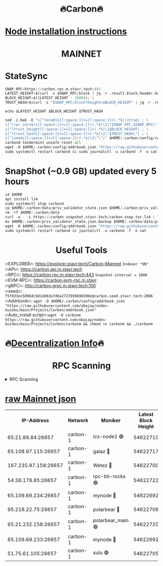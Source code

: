 <h1 align="center"> 🔥Carbon🔥</h1>

[Node installation instructions](https://github.com/obajay/nodes-Guides/tree/main/Projects/Carbon)
=
<h1 align="center"> MAINNET</h1>

# StateSync
```python
SNAP_RPC=https://carbon.rpc.m.stavr.tech:443
LATEST_HEIGHT=$(curl -s $SNAP_RPC/block | jq -r .result.block.header.height); \
BLOCK_HEIGHT=$((LATEST_HEIGHT - 1000)); \
TRUST_HASH=$(curl -s "$SNAP_RPC/block?height=$BLOCK_HEIGHT" | jq -r .result.block_id.hash)

echo $LATEST_HEIGHT $BLOCK_HEIGHT $TRUST_HASH

sed -i.bak -E "s|^(enable[[:space:]]+=[[:space:]]+).*$|\1true| ; \
s|^(rpc_servers[[:space:]]+=[[:space:]]+).*$|\1\"$SNAP_RPC,$SNAP_RPC\"| ; \
s|^(trust_height[[:space:]]+=[[:space:]]+).*$|\1$BLOCK_HEIGHT| ; \
s|^(trust_hash[[:space:]]+=[[:space:]]+).*$|\1\"$TRUST_HASH\"| ; \
s|^(seeds[[:space:]]+=[[:space:]]+).*$|\1\"\"|" $HOME/.carbon/config/config.toml
carbond tendermint unsafe-reset-all
wget -O $HOME/.carbon/config/addrbook.json "https://raw.githubusercontent.com/obajay/nodes-Guides/main/Projects/Carbon/addrbook.json"
sudo systemctl restart carbond && sudo journalctl -u carbond -f -o cat
```
# SnapShot (~0.9 GB) updated every 5 hours
```python
cd $HOME
apt install lz4
sudo systemctl stop carbond
cp $HOME/.carbon/data/priv_validator_state.json $HOME/.carbon/priv_validator_state.json.backup
rm -rf $HOME/.carbon/data
curl -o - -L https://carbon.snapshot.stavr.tech/carbon-snap.tar.lz4 | lz4 -c -d - | tar -x -C $HOME/.carbon --strip-components 2
mv $HOME/.carbon/priv_validator_state.json.backup $HOME/.carbon/data/priv_validator_state.json
wget -O $HOME/.carbon/config/addrbook.json "https://raw.githubusercontent.com/obajay/nodes-Guides/main/Projects/Carbon/addrbook.json"
sudo systemctl restart carbond && journalctl -u carbond -f -o cat
```

 <h1 align="center"> Useful Tools</h1>

🔥EXPLORER🔥:     https://explorer.stavr.tech/Carbon-Mainnet        `Indexer "ON"` \
🔥API🔥:          https://carbon.api.m.stavr.tech \
🔥RPC🔥:          https://carbon.rpc.m.stavr.tech:443              `Snapshot-interval = 1000` \
🔥EVM-RPC🔥:      https://carbon.evm-rpc.m.stavr \
🔥gRPC🔥:         http://carbon.grpc.m.stavr.tech:100 \
🔥seed🔥:      `f5f833ec5096dc9d1dd63e7d6a2727059696590e@carbon.seed.stavr.tech:2006` \
🔥Addrbook🔥:  `wget -O $HOME/.carbon/config/addrbook.json "https://raw.githubusercontent.com/obajay/nodes-Guides/main/Projects/Carbon/addrbook.json"` \
🔥Auto_install script🔥:`wget -O carbonm https://raw.githubusercontent.com/obajay/nodes-Guides/main/Projects/Carbon/carbonm && chmod +x carbonm && ./carbonm`

🔥[Decentralization Info](https://github.com/obajay/StateSync-snapshots/tree/main/Projects/Carbon/Decentralization)🔥
=
<h1 align="center"> RPC Scanning</h1>

<details>
<summary>RPC Scanning</summary>

<h2 align="center"> We scan nodes in real time every 4 hours. And we provide the final result of RPC endpoints.
We cannot influence the operation of these nodes in any way. </h2>


```python
If Voting Power is higher than 0 --> then the Node is a validator of the network and may be subject to attack and be a potential threat to the chain.
```
```python
We marked such validators with a red symbol
```

</details>

[raw Mainnet json](https://rpc-check.carbonm.stavr.tech/carbonm/rpc-carbonm-result.json)
=


<table><tr><th>IP-Address</th><th>Network</th><th>Moniker</th><th>Latest Block Height</th><th>Earliest Block Height</th><th>Catching Up</th><th>Tx Index</th><th>Voting Power</th><th>Scan Time</th></tr><tr><td>65.21.88.84:26657</td><td>carbon-1</td><td>ics-node1 🟢</td><td>54622710</td><td>21164241</td><td>False</td><td>off</td><td>0</td><td>2024-03-08T14:08:05.624622057UTC</td></tr><tr><td>65.108.97.115:26657</td><td>carbon-1</td><td>galaz 🔴</td><td>54622717</td><td>47374001</td><td>False</td><td>on</td><td>10574357364</td><td>2024-03-08T14:08:18.171762037UTC</td></tr><tr><td>167.235.97.158:26657</td><td>carbon-1</td><td>Wetez 🔴</td><td>54622700</td><td>48067570</td><td>False</td><td>on</td><td>1366153320</td><td>2024-03-08T14:07:45.609254442UTC</td></tr><tr><td>54.38.178.85:26657</td><td>carbon-1</td><td>rpc-bh-rocks 🟢</td><td>54622722</td><td>53130001</td><td>False</td><td>on</td><td>0</td><td>2024-03-08T14:08:30.944410269UTC</td></tr><tr><td>65.109.69.234:26657</td><td>carbon-1</td><td>mynode 🔴</td><td>54622692</td><td>53160001</td><td>False</td><td>off</td><td>13000085773</td><td>2024-03-08T14:07:28.168541060UTC</td></tr><tr><td>95.216.22.75:26657</td><td>carbon-1</td><td>polarbear 🔴</td><td>54622708</td><td>54283001</td><td>False</td><td>on</td><td>10278191943</td><td>2024-03-08T14:08:01.242968257UTC</td></tr><tr><td>65.21.232.158:26657</td><td>carbon-1</td><td>polarbear_main 🟢</td><td>54622720</td><td>54286001</td><td>False</td><td>off</td><td>0</td><td>2024-03-08T14:08:24.569657540UTC</td></tr><tr><td>65.109.69.233:26657</td><td>carbon-1</td><td>mynode 🔴</td><td>54622692</td><td>54380001</td><td>False</td><td>off</td><td>8304654119</td><td>2024-03-08T14:07:27.841737904UTC</td></tr><tr><td>51.75.61.105:26657</td><td>carbon-1</td><td>sulu 🟢</td><td>54622705</td><td>54542001</td><td>False</td><td>off</td><td>0</td><td>2024-03-08T14:07:56.860534517UTC</td></tr></table>
